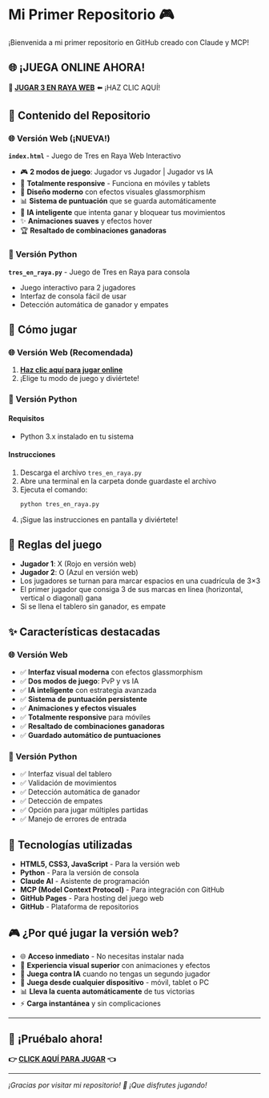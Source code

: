 # Mi Primer Repositorio 🎮

¡Bienvenida a mi primer repositorio en GitHub creado con Claude y MCP!

## 🌐 ¡JUEGA ONLINE AHORA!

**🎯 [JUGAR 3 EN RAYA WEB](https://gladidka.github.io/mi-primer-repo/index.html)** ⬅️ ¡HAZ CLIC AQUÍ!

## 📁 Contenido del Repositorio

### 🌐 Versión Web (¡NUEVA!)
**`index.html`** - Juego de Tres en Raya Web Interactivo
- 🎮 **2 modos de juego**: Jugador vs Jugador | Jugador vs IA
- 📱 **Totalmente responsive** - Funciona en móviles y tablets
- 🎨 **Diseño moderno** con efectos visuales glassmorphism
- 📊 **Sistema de puntuación** que se guarda automáticamente
- 🤖 **IA inteligente** que intenta ganar y bloquear tus movimientos
- ✨ **Animaciones suaves** y efectos hover
- 🏆 **Resaltado de combinaciones ganadoras**

### 🐍 Versión Python
**`tres_en_raya.py`** - Juego de Tres en Raya para consola
- Juego interactivo para 2 jugadores
- Interfaz de consola fácil de usar
- Detección automática de ganador y empates

## 🎯 Cómo jugar

### 🌐 Versión Web (Recomendada)
1. **[Haz clic aquí para jugar online](https://gladidka.github.io/mi-primer-repo/)**
2. ¡Elige tu modo de juego y diviértete!

### 🐍 Versión Python
#### Requisitos
- Python 3.x instalado en tu sistema

#### Instrucciones
1. Descarga el archivo `tres_en_raya.py`
2. Abre una terminal en la carpeta donde guardaste el archivo
3. Ejecuta el comando:
   ```bash
   python tres_en_raya.py
   ```
4. ¡Sigue las instrucciones en pantalla y diviértete!

## 🎲 Reglas del juego
- **Jugador 1**: X (Rojo en versión web)
- **Jugador 2**: O (Azul en versión web)
- Los jugadores se turnan para marcar espacios en una cuadrícula de 3×3
- El primer jugador que consiga 3 de sus marcas en línea (horizontal, vertical o diagonal) gana
- Si se llena el tablero sin ganador, es empate

## ✨ Características destacadas

### 🌐 Versión Web
- ✅ **Interfaz visual moderna** con efectos glassmorphism
- ✅ **Dos modos de juego**: PvP y vs IA
- ✅ **IA inteligente** con estrategia avanzada
- ✅ **Sistema de puntuación persistente**
- ✅ **Animaciones y efectos visuales**
- ✅ **Totalmente responsive** para móviles
- ✅ **Resaltado de combinaciones ganadoras**
- ✅ **Guardado automático de puntuaciones**

### 🐍 Versión Python
- ✅ Interfaz visual del tablero
- ✅ Validación de movimientos
- ✅ Detección automática de ganador
- ✅ Detección de empates
- ✅ Opción para jugar múltiples partidas
- ✅ Manejo de errores de entrada

## 🚀 Tecnologías utilizadas

- **HTML5, CSS3, JavaScript** - Para la versión web
- **Python** - Para la versión de consola
- **Claude AI** - Asistente de programación
- **MCP (Model Context Protocol)** - Para integración con GitHub
- **GitHub Pages** - Para hosting del juego web
- **GitHub** - Plataforma de repositorios

## 🎮 ¿Por qué jugar la versión web?

- 🌐 **Acceso inmediato** - No necesitas instalar nada
- 🎨 **Experiencia visual superior** con animaciones y efectos
- 🤖 **Juega contra IA** cuando no tengas un segundo jugador
- 📱 **Juega desde cualquier dispositivo** - móvil, tablet o PC
- 📊 **Lleva la cuenta automáticamente** de tus victorias
- ⚡ **Carga instantánea** y sin complicaciones

---

## 🎯 ¡Pruébalo ahora!

**👉 [CLICK AQUÍ PARA JUGAR](https://gladidka.github.io/mi-primer-repo/) 👈**

---

*¡Gracias por visitar mi repositorio! 🎉 ¡Que disfrutes jugando!*
